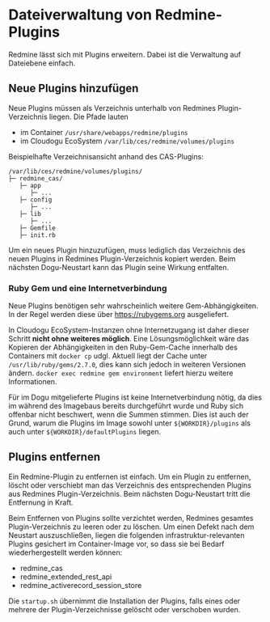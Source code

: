 # Dateiverwaltung von Redmine-Plugins

Redmine lässt sich mit Plugins erweitern. Dabei ist die Verwaltung auf Dateiebene einfach. 

## Neue Plugins hinzufügen

Neue Plugins müssen als Verzeichnis unterhalb von Redmines Plugin-Verzeichnis liegen. Die Pfade lauten 
- im Container `/usr/share/webapps/redmine/plugins`
- im Cloudogu EcoSystem `/var/lib/ces/redmine/volumes/plugins`

Beispielhafte Verzeichnisansicht anhand des CAS-Plugins:

```
/var/lib/ces/redmine/volumes/plugins/
├─ redmine_cas/
   ├─ app
      ├─ ...
   ├─ config
      ├─ ...
   ├─ lib
      ├─ ...
   ├─ Gemfile
   ├─ init.rb
```

Um ein neues Plugin hinzuzufügen, muss lediglich das Verzeichnis des neuen Plugins in Redmines Plugin-Verzeichnis kopiert werden. Beim nächsten Dogu-Neustart kann das Plugin seine Wirkung entfalten.

### Ruby Gem und eine Internetverbindung

Neue Plugins benötigen sehr wahrscheinlich weitere Gem-Abhängigkeiten. In der Regel werden diese über https://rubygems.org ausgeliefert. 

In Cloudogu EcoSystem-Instanzen ohne Internetzugang ist daher dieser Schritt **nicht ohne weiteres möglich**. Eine Lösungsmöglichkeit wäre das Kopieren der Abhängigkeiten in den Ruby-Gem-Cache innerhalb des Containers mit `docker cp` udgl. Aktuell liegt der Cache unter `/usr/lib/ruby/gems/2.7.0`, dies kann sich jedoch in weiteren Versionen ändern. `docker exec redmine gem environment` liefert hierzu weitere Informationen.

Für im Dogu mitgelieferte Plugins ist keine Internetverbindung nötig, da dies im während des Imagebaus bereits durchgeführt wurde und Ruby sich offenbar nicht beschwert, wenn die Summen stimmen. Dies ist auch der Grund, warum die Plugins im Image sowohl unter `${WORKDIR}/plugins` als auch unter `${WORKDIR}/defaultPlugins` liegen. 

## Plugins entfernen

Ein Redmine-Plugin zu entfernen ist einfach. Um ein Plugin zu entfernen, löscht oder verschiebt man das Verzeichnis des entsprechenden Plugins aus Redmines Plugin-Verzeichnis. Beim nächsten Dogu-Neustart tritt die Entfernung in Kraft.

Beim Entfernen von Plugins sollte verzichtet werden, Redmines gesamtes Plugin-Verzeichnis zu leeren oder zu löschen. Um einen Defekt nach dem Neustart auszuschließen, liegen die folgenden infrastruktur-relevanten Plugins gesichert im Container-Image vor, so dass sie bei Bedarf wiederhergestellt werden können:
- redmine_cas
- redmine_extended_rest_api
- redmine_activerecord_session_store

Die `startup.sh` übernimmt die Installation der Plugins, falls eines oder mehrere der Plugin-Verzeichnisse gelöscht oder verschoben wurden.